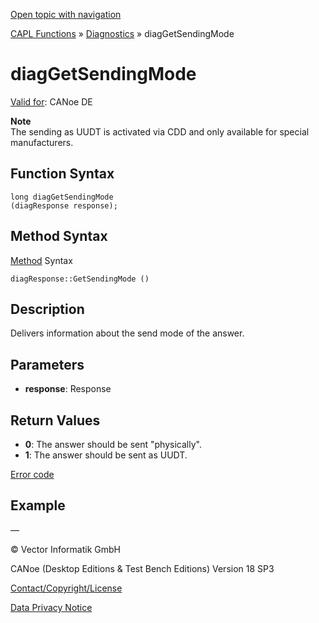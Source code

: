 [Open topic with navigation](../../../../../CANoeDEFamily.htm#Topics/CAPLFunctions/Diagnostics/Functions/CAPLfunctionDiagGetSendingMode.md)

[CAPL Functions](../../CAPLfunctions.md) » [Diagnostics](../CAPLfunctionsDiagnosticsOverview.md) » diagGetSendingMode

# diagGetSendingMode

[Valid for](../../../Shared/FeatureAvailability.md): CANoe DE

**Note**  
The sending as UUDT is activated via CDD and only available for special manufacturers.

## Function Syntax

```plaintext
long diagGetSendingMode 
(diagResponse response);
```

## Method Syntax

[Method](../../../Shared/CAPL/General/ClassesAndObjects.md) Syntax

```plaintext
diagResponse::GetSendingMode ()
```

## Description

Delivers information about the send mode of the answer.

## Parameters

- **response**: Response

## Return Values

- **0**: The answer should be sent "physically".
- **1**: The answer should be sent as UUDT.

[Error code](../CAPLfunctionsDiagnosticsErrorCode.md)

## Example

—

© Vector Informatik GmbH

CANoe (Desktop Editions & Test Bench Editions) Version 18 SP3

[Contact/Copyright/License](../../../Shared/ContactCopyrightLicense.md)

[Data Privacy Notice](https://www.vector.com/int/en/company/get-info/privacy-policy/)
